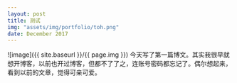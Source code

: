 ```yaml
---
layout: post
title: 测试
img: "assets/img/portfolio/toh.png"
date: December 2017
---
```


![image]({{ site.baseurl }}/{{ page.img }})
今天写了第一篇博文。其实我很早就想开博客，以前也开过博客，但都不了了之，连账号密码都忘记了。偶尔想起来，看到以前的文章，觉得可亲可爱。

